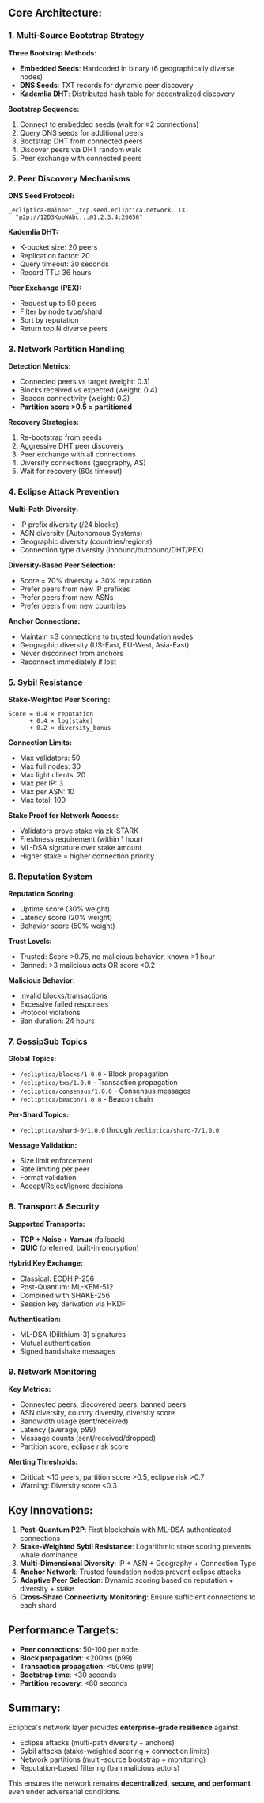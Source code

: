 
## **Core Architecture:**

### 1. **Multi-Source Bootstrap Strategy**
**Three Bootstrap Methods:**
- **Embedded Seeds**: Hardcoded in binary (6 geographically diverse nodes)
- **DNS Seeds**: TXT records for dynamic peer discovery
- **Kademlia DHT**: Distributed hash table for decentralized discovery

**Bootstrap Sequence:**
1. Connect to embedded seeds (wait for ≥2 connections)
2. Query DNS seeds for additional peers
3. Bootstrap DHT from connected peers
4. Discover peers via DHT random walk
5. Peer exchange with connected peers

### 2. **Peer Discovery Mechanisms**

**DNS Seed Protocol:**
```
_ecliptica-mainnet._tcp.seed.ecliptica.network. TXT 
  "p2p://12D3KooWAbc...@1.2.3.4:26656"
```

**Kademlia DHT:**
- K-bucket size: 20 peers
- Replication factor: 20
- Query timeout: 30 seconds
- Record TTL: 36 hours

**Peer Exchange (PEX):**
- Request up to 50 peers
- Filter by node type/shard
- Sort by reputation
- Return top N diverse peers

### 3. **Network Partition Handling**

**Detection Metrics:**
- Connected peers vs target (weight: 0.3)
- Blocks received vs expected (weight: 0.4)
- Beacon connectivity (weight: 0.3)
- **Partition score >0.5 = partitioned**

**Recovery Strategies:**
1. Re-bootstrap from seeds
2. Aggressive DHT peer discovery
3. Peer exchange with all connections
4. Diversify connections (geography, AS)
5. Wait for recovery (60s timeout)

### 4. **Eclipse Attack Prevention**

**Multi-Path Diversity:**
- IP prefix diversity (/24 blocks)
- ASN diversity (Autonomous Systems)
- Geographic diversity (countries/regions)
- Connection type diversity (inbound/outbound/DHT/PEX)

**Diversity-Based Peer Selection:**
- Score = 70% diversity + 30% reputation
- Prefer peers from new IP prefixes
- Prefer peers from new ASNs
- Prefer peers from new countries

**Anchor Connections:**
- Maintain ≥3 connections to trusted foundation nodes
- Geographic diversity (US-East, EU-West, Asia-East)
- Never disconnect from anchors
- Reconnect immediately if lost

### 5. **Sybil Resistance**

**Stake-Weighted Peer Scoring:**
```
Score = 0.4 × reputation 
      + 0.4 × log(stake) 
      + 0.2 × diversity_bonus
```

**Connection Limits:**
- Max validators: 50
- Max full nodes: 30
- Max light clients: 20
- Max per IP: 3
- Max per ASN: 10
- Max total: 100

**Stake Proof for Network Access:**
- Validators prove stake via zk-STARK
- Freshness requirement (within 1 hour)
- ML-DSA signature over stake amount
- Higher stake = higher connection priority

### 6. **Reputation System**

**Reputation Scoring:**
- Uptime score (30% weight)
- Latency score (20% weight)
- Behavior score (50% weight)

**Trust Levels:**
- Trusted: Score >0.75, no malicious behavior, known >1 hour
- Banned: >3 malicious acts OR score <0.2

**Malicious Behavior:**
- Invalid blocks/transactions
- Excessive failed responses
- Protocol violations
- Ban duration: 24 hours

### 7. **GossipSub Topics**

**Global Topics:**
- `/ecliptica/blocks/1.0.0` - Block propagation
- `/ecliptica/txs/1.0.0` - Transaction propagation
- `/ecliptica/consensus/1.0.0` - Consensus messages
- `/ecliptica/beacon/1.0.0` - Beacon chain

**Per-Shard Topics:**
- `/ecliptica/shard-0/1.0.0` through `/ecliptica/shard-7/1.0.0`

**Message Validation:**
- Size limit enforcement
- Rate limiting per peer
- Format validation
- Accept/Reject/Ignore decisions

### 8. **Transport & Security**

**Supported Transports:**
- **TCP + Noise + Yamux** (fallback)
- **QUIC** (preferred, built-in encryption)

**Hybrid Key Exchange:**
- Classical: ECDH P-256
- Post-Quantum: ML-KEM-512
- Combined with SHAKE-256
- Session key derivation via HKDF

**Authentication:**
- ML-DSA (Dilithium-3) signatures
- Mutual authentication
- Signed handshake messages

### 9. **Network Monitoring**

**Key Metrics:**
- Connected peers, discovered peers, banned peers
- ASN diversity, country diversity, diversity score
- Bandwidth usage (sent/received)
- Latency (average, p99)
- Message counts (sent/received/dropped)
- Partition score, eclipse risk score

**Alerting Thresholds:**
- Critical: <10 peers, partition score >0.5, eclipse risk >0.7
- Warning: Diversity score <0.3

## **Key Innovations:**

1. **Post-Quantum P2P**: First blockchain with ML-DSA authenticated connections
2. **Stake-Weighted Sybil Resistance**: Logarithmic stake scoring prevents whale dominance
3. **Multi-Dimensional Diversity**: IP + ASN + Geography + Connection Type
4. **Anchor Network**: Trusted foundation nodes prevent eclipse attacks
5. **Adaptive Peer Selection**: Dynamic scoring based on reputation + diversity + stake
6. **Cross-Shard Connectivity Monitoring**: Ensure sufficient connections to each shard

## **Performance Targets:**

- **Peer connections**: 50-100 per node
- **Block propagation**: <200ms (p99)
- **Transaction propagation**: <500ms (p99)
- **Bootstrap time**: <30 seconds
- **Partition recovery**: <60 seconds

## **Summary:**

Ecliptica's network layer provides **enterprise-grade resilience** against:
- Eclipse attacks (multi-path diversity + anchors)
- Sybil attacks (stake-weighted scoring + connection limits)
- Network partitions (multi-source bootstrap + monitoring)
- Reputation-based filtering (ban malicious actors)

This ensures the network remains **decentralized, secure, and performant** even under adversarial conditions.


